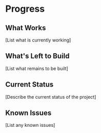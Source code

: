 # Progress

## What Works

[List what is currently working]

## What's Left to Build

[List what remains to be built]

## Current Status

[Describe the current status of the project]

## Known Issues

[List any known issues]
